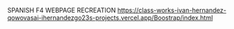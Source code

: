 SPANISH F4 WEBPAGE RECREATION
https://class-works-ivan-hernandez-qowovasai-ihernandezgo23s-projects.vercel.app/Boostrap/index.html
